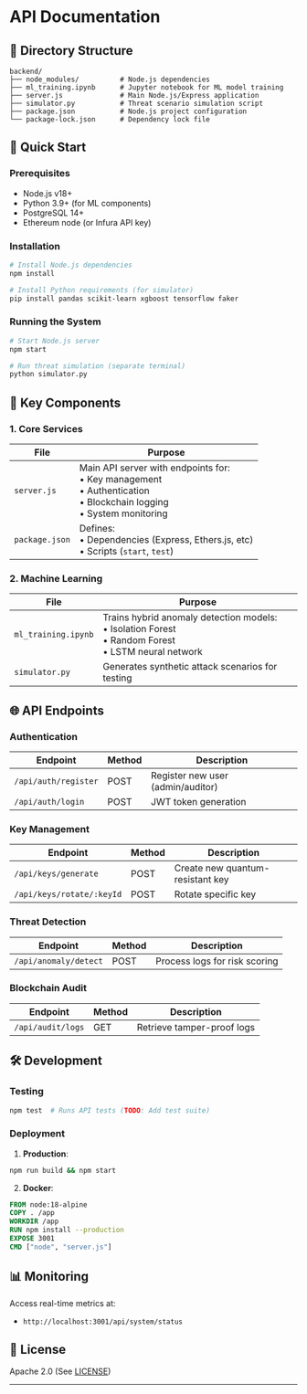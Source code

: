 # API Documentation

## 📁 Directory Structure
```
backend/
├── node_modules/          # Node.js dependencies
├── ml_training.ipynb      # Jupyter notebook for ML model training
├── server.js              # Main Node.js/Express application
├── simulator.py           # Threat scenario simulation script
├── package.json           # Node.js project configuration
└── package-lock.json      # Dependency lock file
```

## 🚀 Quick Start

### Prerequisites
- Node.js v18+
- Python 3.9+ (for ML components)
- PostgreSQL 14+
- Ethereum node (or Infura API key)

### Installation
```bash
# Install Node.js dependencies
npm install

# Install Python requirements (for simulator)
pip install pandas scikit-learn xgboost tensorflow faker
```

### Running the System
```bash
# Start Node.js server
npm start

# Run threat simulation (separate terminal)
python simulator.py
```

## 🔧 Key Components

### 1. Core Services
| File | Purpose |
|------|---------|
| `server.js` | Main API server with endpoints for:<br>• Key management<br>• Authentication<br>• Blockchain logging<br>• System monitoring |
| `package.json` | Defines:<br>• Dependencies (Express, Ethers.js, etc)<br>• Scripts (`start`, `test`) |

### 2. Machine Learning
| File | Purpose |
|------|---------|
| `ml_training.ipynb` | Trains hybrid anomaly detection models:<br>• Isolation Forest<br>• Random Forest<br>• LSTM neural network |
| `simulator.py` | Generates synthetic attack scenarios for testing |

## 🌐 API Endpoints

### Authentication
| Endpoint | Method | Description |
|----------|--------|-------------|
| `/api/auth/register` | POST | Register new user (admin/auditor) |
| `/api/auth/login` | POST | JWT token generation |

### Key Management
| Endpoint | Method | Description |
|----------|--------|-------------|
| `/api/keys/generate` | POST | Create new quantum-resistant key |
| `/api/keys/rotate/:keyId` | POST | Rotate specific key |

### Threat Detection
| Endpoint | Method | Description |
|----------|--------|-------------|
| `/api/anomaly/detect` | POST | Process logs for risk scoring |

### Blockchain Audit
| Endpoint | Method | Description |
|----------|--------|-------------|
| `/api/audit/logs` | GET | Retrieve tamper-proof logs |

## 🛠️ Development

### Testing
```bash
npm test  # Runs API tests (TODO: Add test suite)
```

### Deployment
1. **Production**:
```bash
npm run build && npm start
```

2. **Docker**:
```dockerfile
FROM node:18-alpine
COPY . /app
WORKDIR /app
RUN npm install --production
EXPOSE 3001
CMD ["node", "server.js"]
```

## 📊 Monitoring
Access real-time metrics at:
- `http://localhost:3001/api/system/status`


## 📜 License
Apache 2.0 (See [LICENSE](LICENSE))

---
